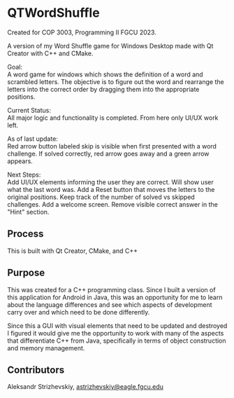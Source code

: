 # QTWordShuffle
Created for COP 3003, Programming II FGCU 2023.

A version of my Word Shuffle game for Windows Desktop made with Qt Creator with C++ and CMake.



Goal:  
A word game for windows which shows the definition of a word and scrambled letters. 
The objective is to figure out the word and rearrange the letters into the correct order by dragging them into the appropriate positions.
 
Current Status:  
All major logic and functionality is completed. From here only UI/UX work left.

As of last update:  
Red arrow button labeled skip is visible when first presented with a word challenge. 
If solved correctly, red arrow goes away and a green arrow appears. 

Next Steps:  
Add UI/UX elements informing the user they are correct.
Will show user what the last word was.
Add a Reset button that moves the letters to the original positions.
Keep track of the number of solved vs skipped challenges.
Add a welcome screen.
Remove visible correct answer in the "Hint" section.


## Process

This is built with Qt Creator, CMake, and C++

## Purpose
This was created for a C++ programming class. 
Since I built a version of this application for Android in Java, this was an opportunity for me to learn
about the language differences and see which aspects of development carry over and which need to be done differently.

Since this a GUI with visual elements that need to be updated and destroyed I figured it would give me the opportunity to 
work with many of the aspects that differentiate C++ from Java, specifically in terms of object construction and memory management.

## Contributors

Aleksandr Strizhevskiy, astrizhevskiy@eagle.fgcu.edu
